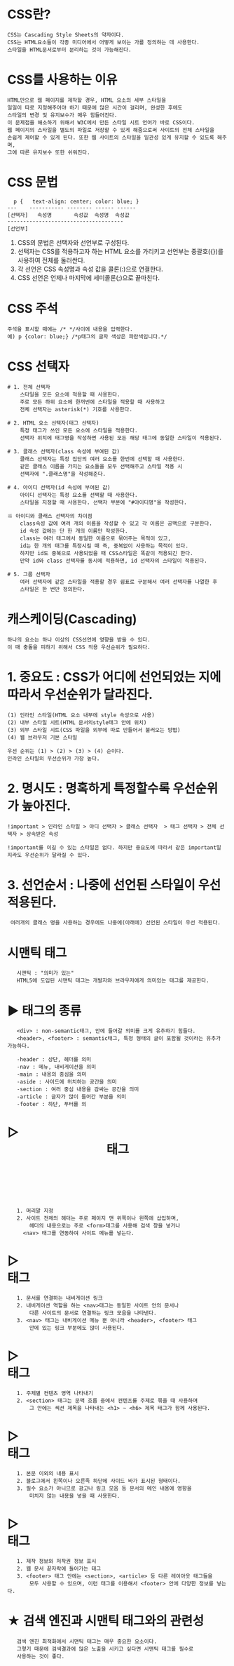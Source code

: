 # CSS란?
	CSS는 Cascading Style Sheets의 약자이다.
	CSS는 HTML요소들이 각종 미디어에서 어떻게 보이는 가를 정의하는 데 사용한다.
	스타일을 HTML문서로부터 분리하는 것이 가능해진다.

# CSS를 사용하는 이유
	HTML만으로 웹 페이지를 제작할 경우, HTML 요소의 세부 스타일을
	일일이 따로 지정해주어야 하기 때문에 많은 시간이 걸리며, 완성한 후에도
	스타일의 변경 및 유지보수가 매우 힘들어진다.
	이 문제점을 해소하기 위해서 W3C에서 만든 스타일 시트 언어가 바로 CSS이다.
	웹 페이지의 스타일을 별도의 파일로 저장할 수 있게 해줌으로써 사이트의 전체 스타일을
	손쉽게 제어할 수 있게 된다. 또한 웹 사이트의 스타일을 일관성 있게 유지할 수 있도록 해주며,
	그에 따른 유지보수 또한 쉬워진다.

# CSS 문법
	  p {   text-align: center; color: blue; }
	---    ----------- -------- ------ ------
	[선택자]   속성명       속성값  속성명  속성값
	-------------------------------------
	[선언부]

   1. CSS의 문법은 선택자와 선언부로 구성된다.
   2. 선택자는 CSS를 적용하고자 하는 HTML 요소를 가리키고
       선언부는 중괄호({})를 사용하여 전체를 둘러싼다.
   3. 각 선언은 CSS 속성명과 속성 값을 콜론(:)으로 연결한다.
   4. CSS 선언은 언제나 마지막에 세미콜론(;)으로 끝마친다.

# CSS 주석
	주석을 표시할 때에는 /* */사이에 내용을 입력한다.
	예) p {color: blue;} /*p태그의 글자 색상은 파란색입니다.*/

# CSS 선택자
	# 1. 전체 선택자
		스타일을 모든 요소에 적용할 때 사용한다.
		주로 모든 하위 요소에 한꺼번에 스타일을 적용할 때 사용하고
		전체 선택자는 asterisk(*) 기호를 사용한다.

	# 2. HTML 요소 선택자(태그 선택자)
		특정 태그가 쓰인 모든 요소에 스타일을 적용한다.
		선택자 위치에 태그명을 작성하면 사용된 모든 해당 태그에 동일한 스타일이 적용된다.

	# 3. 클래스 선택자(class 속성에 부여된 값)
		클래스 선택자는 특정 집단의 여러 요소를 한번에 선택할 때 사용한다.
		같은 클래스 이름을 가지는 요소들을 모두 선택해주고 스타일 적용 시
		선택자에 ".클래스명"을 작성해준다.

	# 4. 아이디 선택자(id 속성에 부여된 값)
		아이디 선택자는 특정 요소를 선택할 때 사용한다.
		스타일을 지정할 때 사용한다. 선택자 부분에 "#아이디명"을 작성한다.

	※ 아이디와 클래스 선택자의 차이점
		class속성 값에 여러 개의 이름을 작성할 수 있고 각 이름은 공백으로 구분한다.
		id 속성 값에는 단 한 개의 이름만 작성한다.
		class는 여러 태그에서 동일한 이름으로 묶어주는 목적이 있고, 
		id는 한 개의 태그를 특정시킬 때 즉, 중복없이 사용하는 목적이 있다.
		하지만 id도 중복으로 사용되었을 때 CSS스타일은 똑같이 적용되긴 한다.
		만약 id와 class 선택자를 동시에 적용하면, id 선택자의 스타일이 적용된다.
	
	# 5. 그룹 선택자
		여러 선택자에 같은 스타일을 적용할 경우 쉼표로 구분해서 여러 선택자를 나열한 후
		스타일은 한 번만 정의한다.

# 캐스케이딩(Cascading)
	하나의 요소는 하나 이상의 CSS선언에 영향을 받을 수 있다.
	이 때 충돌을 피하기 위해서 CSS 적용 우선순위가 필요하다.
	
# 1. 중요도 : CSS가 어디에 선언되었는 지에 따라서 우선순위가 달라진다.
	(1) 인라인 스타일(HTML 요소 내부에 style 속성으로 사용)
	(2) 내부 스타일 시트(HTML 문서의style태그 안에 위치)
	(3) 외부 스타일 시트(CSS 파일을 외부에 따로 만들어서 불러오는 방법)
	(4) 웹 브라우저 기본 스타일
		
	우선 순위는 (1) > (2) > (3) > (4) 순이다.
	인라인 스타일의 우선순위가 가장 높다.

# 2. 명시도 : 명혹하게 특정할수록 우선순위가 높아진다.
	!important > 인라인 스타일 > 아디 선택자 > 클래스 선택자  > 태그 선택자 > 전체 선택자 > 상속받은 속성
		
	!important를 이길 수 있는 스타일은 없다. 하지만 중요도에 따라서 같은 important일 지라도 우선순위가 달라질 수 있다.

# 3. 선언순서 : 나중에 선언된 스타일이 우선 적용된다.
  	 여러개의 클래스 명을 사용하는 경우에도 나중에(아래에) 선언된 스타일이 우선 적용된다.
	 
# 시맨틱 태그
	   시맨틱 : "의미가 있는"
	   HTML5에 도입된 시맨틱 태그는 개발자와 브라우저에게 의미있는 태그를 제공한다.

# ▶ 태그의 종류
	   <div> : non-semantic태그, 안에 들어갈 의미를 크게 유추하기 힘들다.
	   <header>, <footer> : semantic태그, 특정 형태의 글이 포함될 것이라는 유추가 가능하다.

	   -header : 상단, 헤더를 의미
	   -nav : 메뉴, 내비게이션을 의미
	   -main : 내용의 중심을 의미
	   -aside : 사이드에 위치하는 공간을 의미
	   -section : 여러 중심 내용을 감싸는 공간을 의미
	   -article : 글자가 많이 들어간 부분을 의미
	   -footer : 하단, 푸터를 의

# ▷ <header> 태그
	   1. 머리말 지정
	   2. 사이트 전체의 헤더는 주로 페이지 맨 위쪽이나 왼쪽에 삽입하며,
	       헤더의 내용으로는 주로 <form>태그를 사용해 검색 창을 넣거나
		 <nav> 태그를 연동하여 사이트 메뉴를 넣는다.

# ▷ <nav> 태그
	   1. 문서를 연결하는 내비게이션 링크
	   2. 내비게이션 역할을 하는 <nav>태그는 동일한 사이트 안의 문서나
	       다른 사이트의 문서로 연결하는 링크 모음을 나타낸다.
	   3. <nav> 태그는 내비게이션 메뉴 뿐 아니라 <header>, <footer> 태그
	       안에 있는 링크 부분에도 많이 사용된다.

# ▷ <section> 태그
	   1. 주제별 컨텐츠 영역 나타내기
	   2. <section> 태그는 문맥 흐름 중에서 컨텐츠를 주제로 묶을 때 사용하며
	       그 안에는 섹션 제목을 나타내는 <h1> ~ <h6> 제목 태그가 함께 사용된다.


# ▷ <aside> 태그
	   1. 본문 이외의 내용 표시
	   2. 블로그에서 왼쪽이나 오른족 하단에 사이드 바가 표시된 형태이다.
	   3. 필수 요소가 아니므로 광고나 링크 모음 등 문서의 메인 내용에 영향을
	       미치지 않는 내용을 넣을 때 사용한다.

# ▷ <footer> 태그
	   1. 제작 정보와 저작권 정보 표시
	   2. 웹 문서 끝자락에 들어가는 태그
	   3. <footer> 태그 안에는 <section>, <article> 등 다른 레이아웃 태그들을
	       모두 사용할 수 있으며, 이런 태그를 이용해서 <footer> 안에 다양한 정보를 넣는다.

# ★ 검색 엔진과 시맨틱 태그와의 관련성
	   검색 엔진 최적화에서 시맨틱 태그는 매우 중요한 요소이다.
	   그렇기 때문에 검색결과에 많은 노출을 시키고 싶다면 시맨틱 태그를 필수로
	   사용하는 것이 좋다.



















